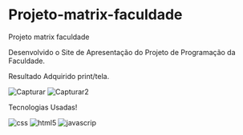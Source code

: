 # Projeto-matrix-faculdade

Projeto matrix faculdade

Desenvolvido o Site de Apresentação do Projeto de Programação da Faculdade.

Resultado Adquirido print/tela.

![Capturar](https://user-images.githubusercontent.com/67304312/95607680-799e6b80-0a32-11eb-8bce-7aac7d421a44.PNG)
![Capturar2](https://user-images.githubusercontent.com/67304312/95607683-7acf9880-0a32-11eb-9ed4-2e30864d9cf1.PNG)
 
Tecnologias Usadas!

![css](https://user-images.githubusercontent.com/67304312/95607751-90dd5900-0a32-11eb-9848-ed2fdf5967b8.png)
![html5](https://user-images.githubusercontent.com/67304312/95607775-99ce2a80-0a32-11eb-96ca-7cbb55d476bc.png)
![javascrip](https://user-images.githubusercontent.com/67304312/95607794-a05ca200-0a32-11eb-8f2f-ad6daf7ed2f2.png)
